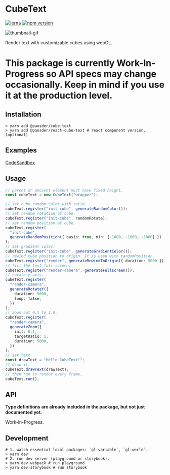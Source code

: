# CubeText

[![lerna](https://img.shields.io/badge/maintained%20with-lerna-cc00ff.svg)](https://lerna.js.org/)
[![npm version](https://badge.fury.io/js/%40paosder%2Fcube-text.svg)](https://badge.fury.io/js/%40paosder%2Fcube-text)

![thumbnail-gif](./thumbnail.gif)

Render text with customizable cubes using webGL.

# This package is currently Work-In-Progress so API specs may change occasionally. Keep in mind if you use it at the production level.

## Installation

```shell
> yarn add @paosder/cube-text
> yarn add @paosder/react-cube-text # react component version. (optional)
```

## Examples

[CodeSandbox](https://codesandbox.io/embed/cube-text-example-pgesr?autoresize=1&fontsize=14&hidenavigation=1&theme=dark)

## Usage

```typescript
// parent or ancient element must have fixed height.
const cubeText = new CubeText("wrapper");

// set cube random color with ratio.
cubeText.register("init-cube", generateRandomColor());
// set random rotation of cube.
cubeText.register("init-cube", randomRotate);
// set random position of cube.
cubeText.register(
  "init-cube",
  generateRandomPosition({ basis: true, min: [-1000, -1000, -1000] })
);
// set gradient color.
cubeText.register("init-cube", generateGradientColor());
// rewind cube position to origin. It is used with randomPosition.
cubeText.register("render", generateRewindToOrigin({ duration: 5000 }));
// fill the text full-screen.
cubeText.register("render-camera", generateFullscreen());
// rotate y axis.
cubeText.register(
  "render-camera",
  generateRotateY({
    duration: 5000,
    loop: false,
  })
);
// zoom out 0.1 to 1.0.
cubeText.register(
  "render-camera",
  generateZoom({
    init: 0.1,
    targetRatio: 1,
    duration: 5000,
  })
);
// set text.
const drawText = "Hello CubeText!";
// draw it.
cubeText.drawText(drawText);
// then run to render every frame.
cubeText.run();
```

## API

**Type definitions are already included in the package, but not just documented yet.**

Work-in-Progress.

## Development

```shell
# 1. watch essential local packages: `gl-variable`, `gl-world`.
> yarn dev
# 2. run dev server (playground or storybook).
> yarn dev:webpack # run playground
> yarn dev:storybook # run storybook
```
